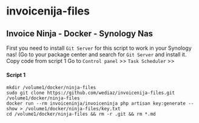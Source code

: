 # invoicenija-files
## Invoice Ninja - Docker - Synology Nas

First you need to install `Git Server` for this script to work in your Synology nas! (Go to your package center and search for `Git Server` and install it.
Copy code from script 1 
Go to `Control panel` >> `Task Scheduler` >> 
 
#### Script 1
```
mkdir /volume1/docker/ninja-files
sudo git clone https://github.com/wediaz/invoicenija-files.git /volume1/docker/ninja-files
docker run --rm invoiceninja/invoiceninja php artisan key:generate --show > /volume1/docker/ninja-files/key.txt
cd /volume1/docker/ninja-files && rm -r .git && rm *.md
```
